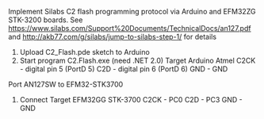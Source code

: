 Implement Silabs C2 flash programming protocol via Arduino and EFM32ZG STK-3200 boards.
See https://www.silabs.com/Support%20Documents/TechnicalDocs/an127.pdf
and http://akb77.com/g/silabs/jump-to-silabs-step-1/ for details

1. Upload C2_Flash.pde sketch to Arduino
2. Start program C2.Flash.exe (need .NET 2.0)
    Target        Arduino        Atmel
      C2CK      - digital pin 5 (PortD 5)
      C2D       - digital pin 6 (PortD 6)
      GND       - GND


Port AN127SW to EFM32-STK3700

1. Connect
    Target        EFM32GG STK-3700
      C2CK      - PC0
      C2D       - PC3
      GND       - GND
